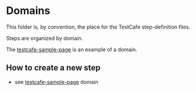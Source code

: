 # Domains

This folder is, by convention, the place for the TestCafe step-definition files.

Steps are organized by domain.

The [testcafe-sample-page](./testcafe-sample-page/README.md) is an example of a domain.


## How to create a new step

* see [testcafe-sample-page](./testcafe-sample-page/README.md) domain
